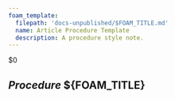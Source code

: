 ```yaml
---
foam_template:
  filepath: 'docs-unpublished/$FOAM_TITLE.md'
  name: Article Procedure Template
  description: A procedure style note.
---
```

$0
## ***Procedure*** ${FOAM_TITLE}
<!-- Basic explanation of action desired:             -->
<!-- Image: Process Diagram, Width 720                -->
<!-- Agreement Link & Date:                           -->

<!----------------------------------------------------------------------------->

<!--
## What:
## When & Why:
## Example Problem:
## What it isn't:
## Requirements
-->

<!----------------------------------------------------------------------------->

<!-- ## ***Procedure Begin*** -->

<!----------------------------------------------------------------------------->

<!-- ## ***Procedure Table***
This issue has many possible procedures:

| *Possible Answer*               | *Answer*                                   |
| ------------------------------- | -------------------------------------      |
|                                 | [Answer](#procedure-1)                     |
|                                 |                                            | -->

<!-- ## **Procedure 1** -->

<!----------------------------------------------------------------------------->

<!-- ## ***Further Troubleshooting*** -->
<!-- Detailed instructions if issue still not resolved -->

<!----------------------------------------------------------------------------->

<!-- ## ***Preventative Maintenance*** -->
<!-- Suggestions to solve issue going forward -->

<!----------------------------------------------------------------------------->

<!-- ## ***Contacts***
Anyone out of the ordinary to reach out to:

| *Who*         | *What*               | *Why*                                 |
| ------------- | -------------------- | ------------------------------------- |
|               |                      |                                       | -->

<!----------------------------------------------------------------------------->

<!-- ## ***Related***
Relevant information related to the procedure:

| *Topic & Link*                       | *Why*                                 |
| ------------------------------------ | ------------------------------------- |
| [[PARENT]]                           | Subject Parent                        |
|                                      |                                       | -->

<!----------------------------------------------------------------------------->
